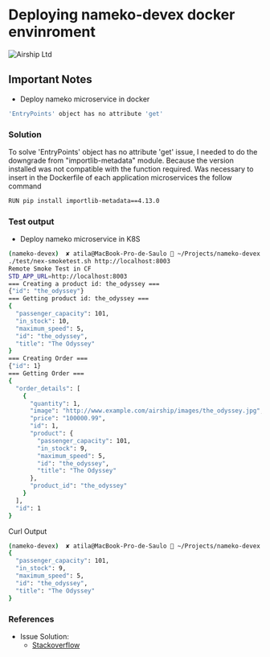 # Deploying nameko-devex docker envinroment
![Airship Ltd](airship.png)


## Important Notes
* Deploy nameko microservice in docker
```sh
'EntryPoints' object has no attribute 'get'
```

### Solution
To solve 'EntryPoints' object has no attribute 'get' issue, I needed to do the downgrade from  "importlib-metadata" module. 
Because the version installed was not compatible with the function required.
Was necessary to insert in the Dockerfile of each application microservices the follow command
```sh
RUN pip install importlib-metadata==4.13.0 
```

### Test output
* Deploy nameko microservice in K8S
```sh
(nameko-devex)  ✘ atila@MacBook-Pro-de-Saulo  ~/Projects/nameko-devex   master ±  make smoke-test
./test/nex-smoketest.sh http://localhost:8003
Remote Smoke Test in CF
STD_APP_URL=http://localhost:8003
=== Creating a product id: the_odyssey ===
{"id": "the_odyssey"}
=== Getting product id: the_odyssey ===
{
  "passenger_capacity": 101,
  "in_stock": 10,
  "maximum_speed": 5,
  "id": "the_odyssey",
  "title": "The Odyssey"
}
=== Creating Order ===
{"id": 1}
=== Getting Order ===
{
  "order_details": [
    {
      "quantity": 1,
      "image": "http://www.example.com/airship/images/the_odyssey.jpg",
      "price": "100000.99",
      "id": 1,
      "product": {
        "passenger_capacity": 101,
        "in_stock": 9,
        "maximum_speed": 5,
        "id": "the_odyssey",
        "title": "The Odyssey"
      },
      "product_id": "the_odyssey"
    }
  ],
  "id": 1
}
```

Curl Output
```sh
(nameko-devex)  ✘ atila@MacBook-Pro-de-Saulo  ~/Projects/nameko-devex   master ±  curl -s "http://localhost:8003/products/the_odyssey" | jq .
{
  "passenger_capacity": 101,
  "in_stock": 9,
  "maximum_speed": 5,
  "id": "the_odyssey",
  "title": "The Odyssey"
}
```

### References

* Issue Solution:
    - [Stackoverflow](hhttps://stackoverflow.com/questions/73929564/entrypoints-object-has-no-attribute-get-digital-ocean)
